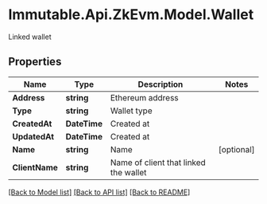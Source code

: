 # Immutable.Api.ZkEvm.Model.Wallet
Linked wallet

## Properties

Name | Type | Description | Notes
------------ | ------------- | ------------- | -------------
**Address** | **string** | Ethereum address | 
**Type** | **string** | Wallet type | 
**CreatedAt** | **DateTime** | Created at | 
**UpdatedAt** | **DateTime** | Created at | 
**Name** | **string** | Name | [optional] 
**ClientName** | **string** | Name of client that linked the wallet | 

[[Back to Model list]](../README.md#documentation-for-models) [[Back to API list]](../README.md#documentation-for-api-endpoints) [[Back to README]](../README.md)

